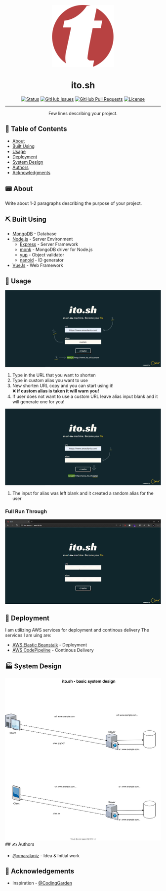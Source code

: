 <p align="center">
  <a href="" rel="noopener">
 <img width=200px height=200px src="public/assets/Subtract.svg" alt="Project logo"></a>
</p>

<h1 align="center">ito.sh</h1>

<div align="center">

[![Status](https://img.shields.io/badge/status-active-success.svg)]()
[![GitHub Issues](https://img.shields.io/github/issues/kylelobo/The-Documentation-Compendium.svg)](https://github.com/kylelobo/The-Documentation-Compendium/issues)
[![GitHub Pull Requests](https://img.shields.io/github/issues-pr/kylelobo/The-Documentation-Compendium.svg)](https://github.com/kylelobo/The-Documentation-Compendium/pulls)
[![License](https://img.shields.io/badge/license-MIT-blue.svg)](/LICENSE)

</div>

---

<p align="center"> Few lines describing your project.
    <br> 
</p>

## 📝 Table of Contents

- [About](#about)
- [Built Using](#built_using)
- [Usage](#usage)
- [Deployment](#deployment)
- [System Design](#system_design)
- [Authors](#authors)
- [Acknowledgments](#acknowledgement)

## 📟 About <a name = "about"></a>

Write about 1-2 paragraphs describing the purpose of your project.

## ⛏️ Built Using <a name = "built_using"></a>

- [MongoDB](https://www.mongodb.com/) - Database
- [Node.js](https://nodejs.org/en/) - Server Environment
  - [Express](https://expressjs.com/) - Server Framework
  - [monk](https://automattic.github.io/monk/) - MongoDB driver for Node.js
  - [yup](https://github.com/jquense/yup) - Object validator
  - [nanoid](https://github.com/ai/nanoid) - ID generator
- [VueJs](https://vuejs.org/) - Web Framework




## 🔑 Usage <a name="usage"></a>
<img src="public/assets/alias.jpg">

1) Type in the URL that you want to shorten
2) Type in custom alias you want to use
3) New shorten URL copy and you can start using it! <br>
❌ **if custom alias is taken it will warn you!**
4) If user does not want to use a custom URL leave alias input blank and it will generate one for you!

<img src="public/assets/alias_blank.jpg">

1) The input for alias was left blank and it created a random alias for the user


### **Full Run Through**
<img src="public/assets/ito.gif">

## 🚀 Deployment <a name = "deployment"></a>
I am utilizing AWS services for deployment and continous delivery 
The services I am uing are:

- [AWS Elastic Beanstalk](https://aws.amazon.com/elasticbeanstalk/) - Deployment
- [AWS CodePipeline](https://aws.amazon.com/codepipeline/) - Continous Delivery



## 🏭 System Design <a name = "system_design"></a>

<img src="public/assets/System Desgin.svg">
## ✍️ Authors <a name = "authors"></a>

- [@omaralaniz](https://github.com/omaralaniz) - Idea & Initial work

## 🎉 Acknowledgements <a name = "acknowledgement"></a>

- Inspiration - [@CodingGarden](https://github.com/w3cj)

